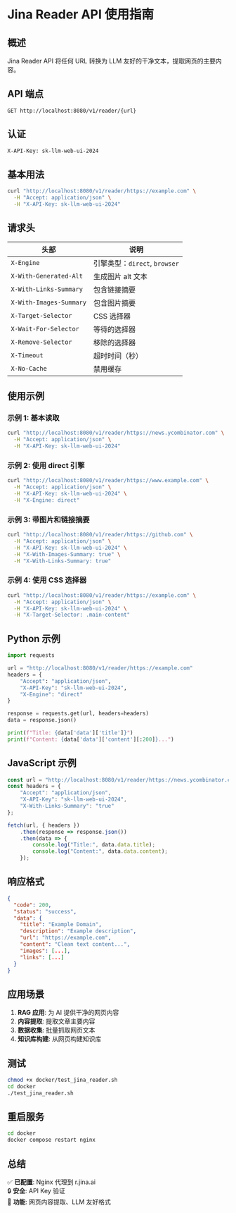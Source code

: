# Jina Reader API 使用指南

## 概述

Jina Reader API 将任何 URL 转换为 LLM 友好的干净文本，提取网页的主要内容。

## API 端点

```
GET http://localhost:8080/v1/reader/{url}
```

## 认证

```bash
X-API-Key: sk-llm-web-ui-2024
```

## 基本用法

```bash
curl "http://localhost:8080/v1/reader/https://example.com" \
  -H "Accept: application/json" \
  -H "X-API-Key: sk-llm-web-ui-2024"
```

## 请求头

| 头部 | 说明 |
|------|------|
| `X-Engine` | 引擎类型：`direct`, `browser` |
| `X-With-Generated-Alt` | 生成图片 alt 文本 |
| `X-With-Links-Summary` | 包含链接摘要 |
| `X-With-Images-Summary` | 包含图片摘要 |
| `X-Target-Selector` | CSS 选择器 |
| `X-Wait-For-Selector` | 等待的选择器 |
| `X-Remove-Selector` | 移除的选择器 |
| `X-Timeout` | 超时时间（秒） |
| `X-No-Cache` | 禁用缓存 |

## 使用示例

### 示例 1: 基本读取

```bash
curl "http://localhost:8080/v1/reader/https://news.ycombinator.com" \
  -H "Accept: application/json" \
  -H "X-API-Key: sk-llm-web-ui-2024"
```

### 示例 2: 使用 direct 引擎

```bash
curl "http://localhost:8080/v1/reader/https://www.example.com" \
  -H "Accept: application/json" \
  -H "X-API-Key: sk-llm-web-ui-2024" \
  -H "X-Engine: direct"
```

### 示例 3: 带图片和链接摘要

```bash
curl "http://localhost:8080/v1/reader/https://github.com" \
  -H "Accept: application/json" \
  -H "X-API-Key: sk-llm-web-ui-2024" \
  -H "X-With-Images-Summary: true" \
  -H "X-With-Links-Summary: true"
```

### 示例 4: 使用 CSS 选择器

```bash
curl "http://localhost:8080/v1/reader/https://example.com" \
  -H "Accept: application/json" \
  -H "X-API-Key: sk-llm-web-ui-2024" \
  -H "X-Target-Selector: .main-content"
```

## Python 示例

```python
import requests

url = "http://localhost:8080/v1/reader/https://example.com"
headers = {
    "Accept": "application/json",
    "X-API-Key": "sk-llm-web-ui-2024",
    "X-Engine": "direct"
}

response = requests.get(url, headers=headers)
data = response.json()

print(f"Title: {data['data']['title']}")
print(f"Content: {data['data']['content'][:200]}...")
```

## JavaScript 示例

```javascript
const url = "http://localhost:8080/v1/reader/https://news.ycombinator.com";
const headers = {
    "Accept": "application/json",
    "X-API-Key": "sk-llm-web-ui-2024",
    "X-With-Links-Summary": "true"
};

fetch(url, { headers })
    .then(response => response.json())
    .then(data => {
        console.log("Title:", data.data.title);
        console.log("Content:", data.data.content);
    });
```

## 响应格式

```json
{
  "code": 200,
  "status": "success",
  "data": {
    "title": "Example Domain",
    "description": "Example description",
    "url": "https://example.com",
    "content": "Clean text content...",
    "images": [...],
    "links": [...]
  }
}
```

## 应用场景

1. **RAG 应用**: 为 AI 提供干净的网页内容
2. **内容提取**: 提取文章主要内容
3. **数据收集**: 批量抓取网页文本
4. **知识库构建**: 从网页构建知识库

## 测试

```bash
chmod +x docker/test_jina_reader.sh
cd docker
./test_jina_reader.sh
```

## 重启服务

```bash
cd docker
docker compose restart nginx
```

## 总结

✅ **已配置**: Nginx 代理到 r.jina.ai  
🔒 **安全**: API Key 验证  
🚀 **功能**: 网页内容提取、LLM 友好格式

